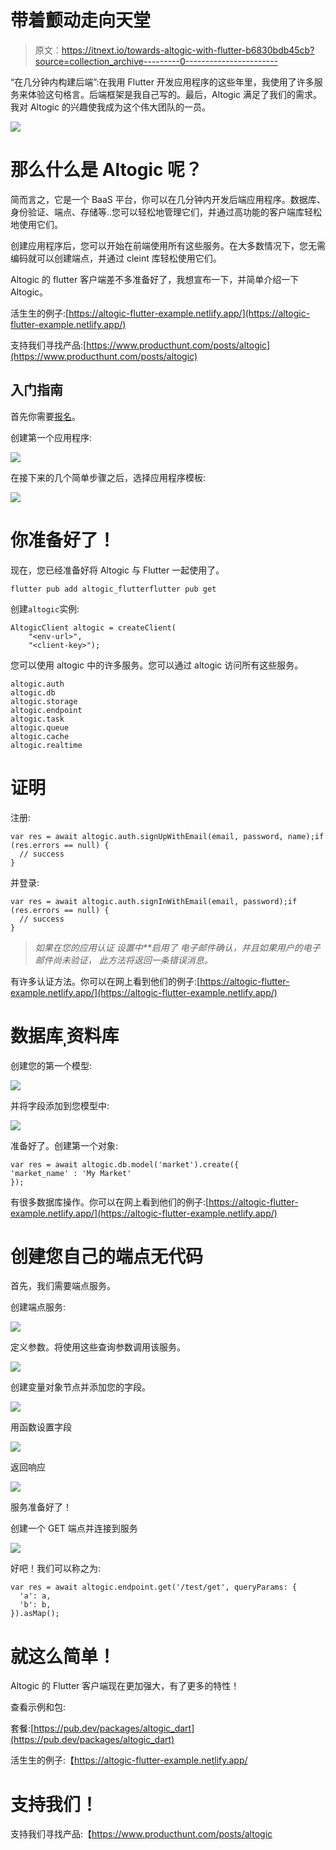 # 带着颤动走向天堂

> 原文：<https://itnext.io/towards-altogic-with-flutter-b6830bdb45cb?source=collection_archive---------0----------------------->

“在几分钟内构建后端”:在我用 Flutter 开发应用程序的这些年里，我使用了许多服务来体验这句格言。后端框架是我自己写的。最后，Altogic 满足了我们的需求。我对 Altogic 的兴趣使我成为这个伟大团队的一员。

![](img/5d9129ff7aeec34bc3e8b71daebc8d14.png)

# 那么什么是 Altogic 呢？

简而言之，它是一个 BaaS 平台，你可以在几分钟内开发后端应用程序。数据库、身份验证、端点、存储等..您可以轻松地管理它们，并通过高功能的客户端库轻松地使用它们。

创建应用程序后，您可以开始在前端使用所有这些服务。在大多数情况下，您无需编码就可以创建端点，并通过 cleint 库轻松使用它们。

Altogic 的 flutter 客户端差不多准备好了，我想宣布一下，并简单介绍一下 Altogic。

活生生的例子:[https://altogic-flutter-example.netlify.app/](https://altogic-flutter-example.netlify.app/)

支持我们寻找产品:[https://www.producthunt.com/posts/altogic](https://www.producthunt.com/posts/altogic)

## 入门指南

首先你需要[报名](https://designer.altogic.com/auth/signup)。

创建第一个应用程序:

![](img/054b10874737e74f226a448d5ed4b495.png)

在接下来的几个简单步骤之后，选择应用程序模板:

![](img/1130f9788780a76c233b575431091935.png)

# 你准备好了！

现在，您已经准备好将 Altogic 与 Flutter 一起使用了。

```
flutter pub add altogic_flutterflutter pub get
```

创建`altogic`实例:

```
AltogicClient altogic = createClient(
    "<env-url>",
    "<client-key>");
```

您可以使用 altogic 中的许多服务。您可以通过 altogic 访问所有这些服务。

```
altogic.auth
altogic.db
altogic.storage
altogic.endpoint
altogic.task
altogic.queue
altogic.cache
altogic.realtime
```

# 证明

注册:

```
var res = await altogic.auth.signUpWithEmail(email, password, name);if (res.errors == null) {
  // success
}
```

并登录:

```
var res = await altogic.auth.signInWithEmail(email, password);if (res.errors == null) {
  // success
}
```

> *如果在您的应用认证
> 设置中**启用了* *电子邮件确认，并且如果用户的电子邮件尚未验证，
> 此方法将返回一条错误消息。*

有许多认证方法。你可以在网上看到他们的例子:[https://altogic-flutter-example.netlify.app/](https://altogic-flutter-example.netlify.app/)

# 数据库ˌ资料库

创建您的第一个模型:

![](img/d8dd54f44aa806cd4eb2aa4fd966a9c2.png)

并将字段添加到您模型中:

![](img/5a9e5650421f9b871037a367c863e1dc.png)

准备好了。创建第一个对象:

```
var res = await altogic.db.model('market').create({
'market_name' : 'My Market'
});
```

有很多数据库操作。你可以在网上看到他们的例子:[https://altogic-flutter-example.netlify.app/](https://altogic-flutter-example.netlify.app/)

# 创建您自己的端点无代码

首先，我们需要端点服务。

创建端点服务:

![](img/bd7fee17745967a13bb01787f8d5ebff.png)

定义参数。将使用这些查询参数调用该服务。

![](img/844e0773e1e576836621ccf0408eee10.png)

创建变量对象节点并添加您的字段。

![](img/a69c0d3220f3ec51b40c8ed5fb85f6f4.png)

用函数设置字段

![](img/32c3b0efa7aefce902a51bf9bc1aa76b.png)

返回响应

![](img/87c7c2c2af8125ca07d08cf6318e8dca.png)

服务准备好了！

创建一个 GET 端点并连接到服务

![](img/22f305d4b82a5f7614372f3877ba2a6d.png)

好吧！我们可以称之为:

```
var res = await altogic.endpoint.get('/test/get', queryParams: {
  'a': a,
  'b': b,
}).asMap();
```

# 就这么简单！

Altogic 的 Flutter 客户端现在更加强大，有了更多的特性！

查看示例和包:

套餐:[https://pub.dev/packages/altogic_dart](https://pub.dev/packages/altogic_dart)

活生生的例子:【https://altogic-flutter-example.netlify.app/ 

# 支持我们！

支持我们寻找产品:【https://www.producthunt.com/posts/altogic 